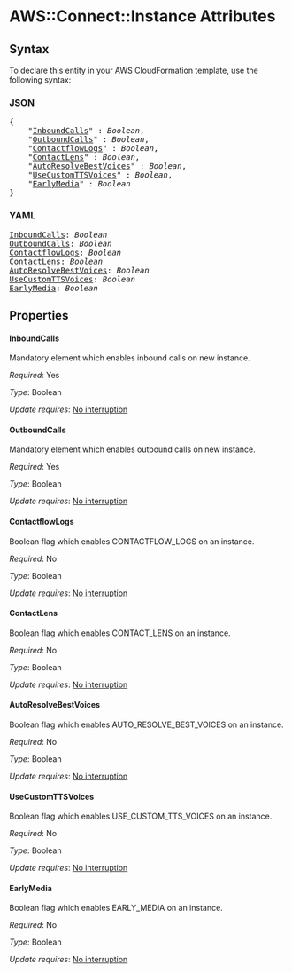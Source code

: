# AWS::Connect::Instance Attributes

## Syntax

To declare this entity in your AWS CloudFormation template, use the following syntax:

### JSON

<pre>
{
    "<a href="#inboundcalls" title="InboundCalls">InboundCalls</a>" : <i>Boolean</i>,
    "<a href="#outboundcalls" title="OutboundCalls">OutboundCalls</a>" : <i>Boolean</i>,
    "<a href="#contactflowlogs" title="ContactflowLogs">ContactflowLogs</a>" : <i>Boolean</i>,
    "<a href="#contactlens" title="ContactLens">ContactLens</a>" : <i>Boolean</i>,
    "<a href="#autoresolvebestvoices" title="AutoResolveBestVoices">AutoResolveBestVoices</a>" : <i>Boolean</i>,
    "<a href="#usecustomttsvoices" title="UseCustomTTSVoices">UseCustomTTSVoices</a>" : <i>Boolean</i>,
    "<a href="#earlymedia" title="EarlyMedia">EarlyMedia</a>" : <i>Boolean</i>
}
</pre>

### YAML

<pre>
<a href="#inboundcalls" title="InboundCalls">InboundCalls</a>: <i>Boolean</i>
<a href="#outboundcalls" title="OutboundCalls">OutboundCalls</a>: <i>Boolean</i>
<a href="#contactflowlogs" title="ContactflowLogs">ContactflowLogs</a>: <i>Boolean</i>
<a href="#contactlens" title="ContactLens">ContactLens</a>: <i>Boolean</i>
<a href="#autoresolvebestvoices" title="AutoResolveBestVoices">AutoResolveBestVoices</a>: <i>Boolean</i>
<a href="#usecustomttsvoices" title="UseCustomTTSVoices">UseCustomTTSVoices</a>: <i>Boolean</i>
<a href="#earlymedia" title="EarlyMedia">EarlyMedia</a>: <i>Boolean</i>
</pre>

## Properties

#### InboundCalls

Mandatory element which enables inbound calls on new instance.

_Required_: Yes

_Type_: Boolean

_Update requires_: [No interruption](https://docs.aws.amazon.com/AWSCloudFormation/latest/UserGuide/using-cfn-updating-stacks-update-behaviors.html#update-no-interrupt)

#### OutboundCalls

Mandatory element which enables outbound calls on new instance.

_Required_: Yes

_Type_: Boolean

_Update requires_: [No interruption](https://docs.aws.amazon.com/AWSCloudFormation/latest/UserGuide/using-cfn-updating-stacks-update-behaviors.html#update-no-interrupt)

#### ContactflowLogs

Boolean flag which enables CONTACTFLOW_LOGS on an instance.

_Required_: No

_Type_: Boolean

_Update requires_: [No interruption](https://docs.aws.amazon.com/AWSCloudFormation/latest/UserGuide/using-cfn-updating-stacks-update-behaviors.html#update-no-interrupt)

#### ContactLens

Boolean flag which enables CONTACT_LENS on an instance.

_Required_: No

_Type_: Boolean

_Update requires_: [No interruption](https://docs.aws.amazon.com/AWSCloudFormation/latest/UserGuide/using-cfn-updating-stacks-update-behaviors.html#update-no-interrupt)

#### AutoResolveBestVoices

Boolean flag which enables AUTO_RESOLVE_BEST_VOICES on an instance.

_Required_: No

_Type_: Boolean

_Update requires_: [No interruption](https://docs.aws.amazon.com/AWSCloudFormation/latest/UserGuide/using-cfn-updating-stacks-update-behaviors.html#update-no-interrupt)

#### UseCustomTTSVoices

Boolean flag which enables USE_CUSTOM_TTS_VOICES on an instance.

_Required_: No

_Type_: Boolean

_Update requires_: [No interruption](https://docs.aws.amazon.com/AWSCloudFormation/latest/UserGuide/using-cfn-updating-stacks-update-behaviors.html#update-no-interrupt)

#### EarlyMedia

Boolean flag which enables EARLY_MEDIA on an instance.

_Required_: No

_Type_: Boolean

_Update requires_: [No interruption](https://docs.aws.amazon.com/AWSCloudFormation/latest/UserGuide/using-cfn-updating-stacks-update-behaviors.html#update-no-interrupt)

